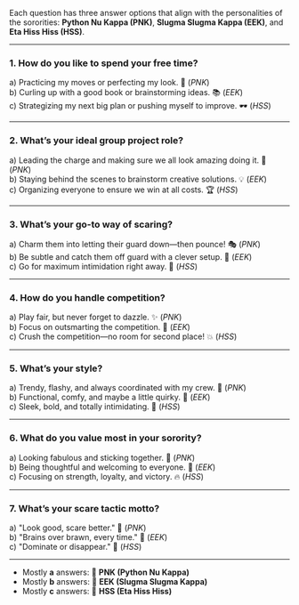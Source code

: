 Each question has three answer options that align with the personalities of the sororities: **Python Nu Kappa (PNK)**, **Slugma Slugma Kappa (EEK)**, and **Eta Hiss Hiss (HSS)**.  

---

### **1. How do you like to spend your free time?**  
a) Practicing my moves or perfecting my look. 🪩 (*PNK*)  
b) Curling up with a good book or brainstorming ideas. 📚 (*EEK*)  
c) Strategizing my next big plan or pushing myself to improve. 🕶️ (*HSS*)  

---

### **2. What’s your ideal group project role?**  
a) Leading the charge and making sure we all look amazing doing it. 🌟 (*PNK*)  
b) Staying behind the scenes to brainstorm creative solutions. 💡 (*EEK*)  
c) Organizing everyone to ensure we win at all costs. 🏆 (*HSS*)  

---

### **3. What’s your go-to way of scaring?**  
a) Charm them into letting their guard down—then pounce! 🎭 (*PNK*)  
b) Be subtle and catch them off guard with a clever setup. 🤔 (*EEK*)  
c) Go for maximum intimidation right away. 💪 (*HSS*)  

---

### **4. How do you handle competition?**  
a) Play fair, but never forget to dazzle. ✨ (*PNK*)  
b) Focus on outsmarting the competition. 🧠 (*EEK*)  
c) Crush the competition—no room for second place! 💥 (*HSS*)  

---

### **5. What’s your style?**  
a) Trendy, flashy, and always coordinated with my crew. 👗 (*PNK*)  
b) Functional, comfy, and maybe a little quirky. 👕 (*EEK*)  
c) Sleek, bold, and totally intimidating. 🖤 (*HSS*)  

---

### **6. What do you value most in your sorority?**  
a) Looking fabulous and sticking together. 💃 (*PNK*)  
b) Being thoughtful and welcoming to everyone. 🐌 (*EEK*)  
c) Focusing on strength, loyalty, and victory. 🔥 (*HSS*)  

---

### **7. What’s your scare tactic motto?**  
a) "Look good, scare better." 👠 (*PNK*)  
b) "Brains over brawn, every time." 🧩 (*EEK*)  
c) "Dominate or disappear." 🦇 (*HSS*)  

---

- Mostly **a** answers: 🎀 **PNK (Python Nu Kappa)**  
- Mostly **b** answers: 🐌 **EEK (Slugma Slugma Kappa)**  
- Mostly **c** answers: 🦇 **HSS (Eta Hiss Hiss)**  
